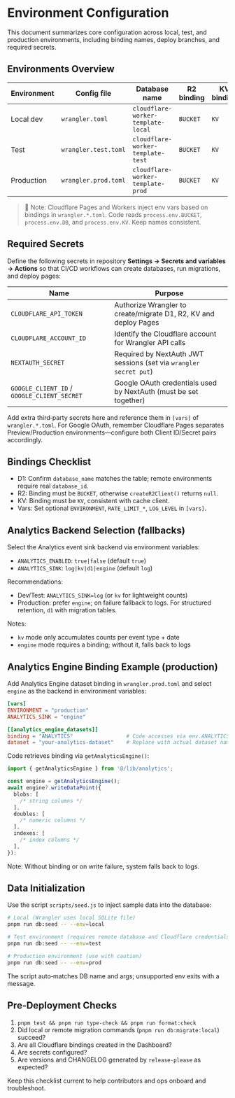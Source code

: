# Environment Configuration

This document summarizes core configuration across local, test, and production environments, including binding names, deploy branches, and required secrets.

## Environments Overview

| Environment | Config file          | Database name                      | R2 binding | KV binding | Branch                | Key command                  |
| ----------- | -------------------- | ---------------------------------- | ---------- | ---------- | --------------------- | ---------------------------- |
| Local dev   | `wrangler.toml`      | `cloudflare-worker-template-local` | `BUCKET`   | `KV`       | manual                | `pnpm run cf:dev`            |
| Test        | `wrangler.test.toml` | `cloudflare-worker-template-test`  | `BUCKET`   | `KV`       | `develop` / `preview` | `pnpm run pages:deploy:test` |
| Production  | `wrangler.prod.toml` | `cloudflare-worker-template-prod`  | `BUCKET`   | `KV`       | `main`                | `pnpm run pages:deploy:prod` |

> 📌 Note: Cloudflare Pages and Workers inject env vars based on bindings in `wrangler.*.toml`. Code reads `process.env.BUCKET`, `process.env.DB`, and `process.env.KV`. Keep names consistent.

## Required Secrets

Define the following secrets in repository **Settings → Secrets and variables → Actions** so that CI/CD workflows can create databases, run migrations, and deploy pages:

| Name                                        | Purpose                                                           |
| ------------------------------------------- | ----------------------------------------------------------------- |
| `CLOUDFLARE_API_TOKEN`                      | Authorize Wrangler to create/migrate D1, R2, KV and deploy Pages  |
| `CLOUDFLARE_ACCOUNT_ID`                     | Identify the Cloudflare account for Wrangler API calls            |
| `NEXTAUTH_SECRET`                           | Required by NextAuth JWT sessions (set via `wrangler secret put`) |
| `GOOGLE_CLIENT_ID` / `GOOGLE_CLIENT_SECRET` | Google OAuth credentials used by NextAuth (must be set together)  |

Add extra third‑party secrets here and reference them in `[vars]` of `wrangler.*.toml`. For Google OAuth, remember Cloudflare Pages separates Preview/Production environments—configure both Client ID/Secret pairs accordingly.

## Bindings Checklist

- D1: Confirm `database_name` matches the table; remote environments require real `database_id`.
- R2: Binding must be `BUCKET`, otherwise `createR2Client()` returns `null`.
- KV: Binding must be `KV`, consistent with cache client.
- Vars: Set optional `ENVIRONMENT`, `RATE_LIMIT_*`, `LOG_LEVEL` in `[vars]`.

## Analytics Backend Selection (fallbacks)

Select the Analytics event sink backend via environment variables:

- `ANALYTICS_ENABLED`: `true|false` (default `true`)
- `ANALYTICS_SINK`: `log|kv|d1|engine` (default `log`)

Recommendations:

- Dev/Test: `ANALYTICS_SINK=log` (or `kv` for lightweight counts)
- Production: prefer `engine`; on failure fallback to logs. For structured retention, `d1` with migration tables.

Notes:

- `kv` mode only accumulates counts per event type + date
- `engine` mode requires a binding; without it, falls back to logs

## Analytics Engine Binding Example (production)

Add Analytics Engine dataset binding in `wrangler.prod.toml` and select `engine` as the backend in environment variables:

```toml
[vars]
ENVIRONMENT = "production"
ANALYTICS_SINK = "engine"

[[analytics_engine_datasets]]
binding = "ANALYTICS"                 # Code accesses via env.ANALYTICS
dataset = "your-analytics-dataset"    # Replace with actual dataset name
```

Code retrieves binding via `getAnalyticsEngine()`:

```ts
import { getAnalyticsEngine } from '@/lib/analytics';

const engine = getAnalyticsEngine();
await engine?.writeDataPoint({
  blobs: [
    /* string columns */
  ],
  doubles: [
    /* numeric columns */
  ],
  indexes: [
    /* index columns */
  ],
});
```

Note: Without binding or on write failure, system falls back to logs.

## Data Initialization

Use the script `scripts/seed.js` to inject sample data into the database:

```bash
# Local (Wrangler uses local SQLite file)
pnpm run db:seed -- --env=local

# Test environment (requires remote database and Cloudflare credentials)
pnpm run db:seed -- --env=test

# Production environment (use with caution)
pnpm run db:seed -- --env=prod
```

The script auto‑matches DB name and args; unsupported env exits with a message.

## Pre‑Deployment Checks

1. `pnpm test && pnpm run type-check && pnpm run format:check`
2. Did local or remote migration commands (`pnpm run db:migrate:local`) succeed?
3. Are all Cloudflare bindings created in the Dashboard?
4. Are secrets configured?
5. Are versions and CHANGELOG generated by `release-please` as expected?

Keep this checklist current to help contributors and ops onboard and troubleshoot.

